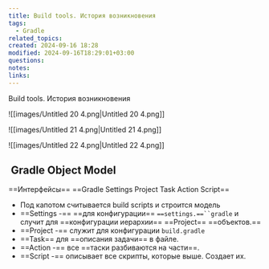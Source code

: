 ```yaml
---
title: Build tools. История возникновения
tags:
  - Gradle
related_topics: 
created: 2024-09-16 18:28
modified: 2024-09-16T18:29:01+03:00
questions: 
notes: 
links: 
---
```


Build tools. История возникновения

![[images/Untitled 20 4.png|Untitled 20 4.png]]

![[images/Untitled 21 4.png|Untitled 21 4.png]]

![[images/Untitled 22 4.png|Untitled 22 4.png]]

##  Gradle Object Model

==Интерфейсы== ==Gradle Settings Project Task Action Script==

- Под капотом считывается build scripts и строится модель
- ==Settings -== ==для конфигурации== `==settings.==``gradle` и случит для ==конфигурации иерархии== ==Project== ==объектов.==
- ==Project -== служит для конфигурации `build.gradle`
- ==Task== для ==описания задачи== в файле.
- ==Action -== все ==таски разбиваются на части==.
- ==Script -== описывает все скрипты, которые выше. Создает их.